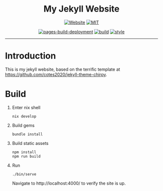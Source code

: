 <div align="center">

# My Jekyll Website

[![Website](https://img.shields.io/website?up_color=2db74d&down_color=cd2735&label=tbidne.github.io&url=https%3A%2F%2Ftbidne.github.io&labelColor=2f353e)](https://tbidne.github.io)
[![MIT](https://img.shields.io/github/license/tbidne/tbidne.github.io?color=blue&labelColor=2f353e)](https://opensource.org/licenses/MIT)

[![pages-build-deployment](https://github.com/tbidne/tbidne.github.io/actions/workflows/pages/pages-build-deployment/badge.svg)](https://github.com/tbidne/tbidne.github.io/actions/workflows/pages/pages-build-deployment)
[![build](https://github.com/tbidne/tbidne.github.io/actions/workflows/build.yaml/badge.svg)](https://github.com/tbidne/tbidne.github.io/actions/workflows/build.yaml)
[![style](https://github.com/tbidne/tbidne.github.io/actions/workflows/style.yaml/badge.svg)](https://github.com/tbidne/tbidne.github.io/actions/workflows/style.yaml)

</div>

---

# Introduction

This is my jekyll website, based on the terrific template at https://github.com/cotes2020/jekyll-theme-chirpy.

# Build

1. Enter nix shell

   ```
   nix develop
   ```

1. Build gems

   ```
   bundle install
   ```

1. Build static assets

   ```
   npm install
   npm run build
   ```

1. Run

   ```
   ./bin/serve
   ```

   Navigate to http://localhost:4000/ to verify the site is up.
